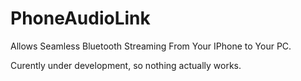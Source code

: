 # PhoneAudioLink
Allows Seamless Bluetooth Streaming From Your IPhone to Your PC.

Curently under development, so nothing actually works.
